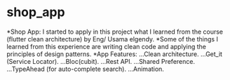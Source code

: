 # shop_app

*Shop App: I started to apply in this project what I learned from the course (flutter clean architecture) by Eng/ Usama elgendy.
*Some of the things I learned from this experience are writing clean code and applying the principles of design patterns.
*App Features:
...Clean architecture.
...Get_it (Service Locator).
...Bloc(cubit).
...Rest API.
...Shared Preference.
...TypeAhead (for auto-complete search).
...Animation.
